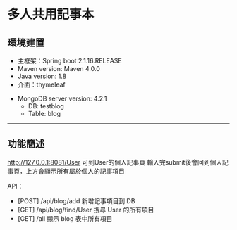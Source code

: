 # 多人共用記事本
## 環境建置
- 主框架：Spring boot 2.1.16.RELEASE
- Maven version: Maven 4.0.0
- Java version: 1.8
- 介面：thymeleaf
* MongoDB server version: 4.2.1
    * DB: testblog
    * Table: blog

---
## 功能簡述

http://127.0.0.1:8081/User 可到User的個人記事頁
輸入完submit後會回到個人記事頁，上方會顯示所有屬於個人的記事項目

API：
- [POST] /api/blog/add 新增記事項目到 DB
- [GET] /api/blog/find/User 搜尋 User 的所有項目
- [GET] /all 顯示 blog 表中所有項目